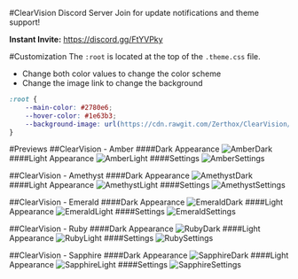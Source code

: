 #ClearVision Discord Server
Join for update notifications and theme support!

**Instant Invite:** https://discord.gg/FtYVPky

#Customization
The `:root` is located at the top of the `.theme.css` file.
- Change both color values to change the color scheme
- Change the image link to change the background
```css
:root {
	--main-color: #2780e6;
	--hover-color: #1e63b3;
	--background-image: url(https://cdn.rawgit.com/Zerthox/ClearVision/master/images/sapphire.jpg);
}
```

#Previews
##ClearVision - Amber
####Dark Appearance
![AmberDark](https://cdn.rawgit.com/Zerthox/ClearVision/2b6b035e22dcd7ba1a95668ed2e35f13a77e3afd/screenshots/amber1.png)
####Light Appearance
![AmberLight](https://cdn.rawgit.com/Zerthox/ClearVision/2b6b035e22dcd7ba1a95668ed2e35f13a77e3afd/screenshots/amber2.png)
####Settings
![AmberSettings](https://cdn.rawgit.com/Zerthox/ClearVision/2b6b035e22dcd7ba1a95668ed2e35f13a77e3afd/screenshots/amber3.png)

##ClearVision - Amethyst
####Dark Appearance
![AmethystDark](https://cdn.rawgit.com/Zerthox/ClearVision/2b6b035e22dcd7ba1a95668ed2e35f13a77e3afd/screenshots/amethyst1.png)
####Light Appearance
![AmethystLight](https://cdn.rawgit.com/Zerthox/ClearVision/2b6b035e22dcd7ba1a95668ed2e35f13a77e3afd/screenshots/amethyst2.png)
####Settings
![AmethystSettings](https://cdn.rawgit.com/Zerthox/ClearVision/2b6b035e22dcd7ba1a95668ed2e35f13a77e3afd/screenshots/amethyst3.png)

##ClearVision - Emerald
####Dark Appearance
![EmeraldDark](https://cdn.rawgit.com/Zerthox/ClearVision/2b6b035e22dcd7ba1a95668ed2e35f13a77e3afd/screenshots/emerald1.png)
####Light Appearance
![EmeraldLight](https://cdn.rawgit.com/Zerthox/ClearVision/2b6b035e22dcd7ba1a95668ed2e35f13a77e3afd/screenshots/emerald2.png)
####Settings
![EmeraldSettings](https://cdn.rawgit.com/Zerthox/ClearVision/2b6b035e22dcd7ba1a95668ed2e35f13a77e3afd/screenshots/emerald3.png)

##ClearVision - Ruby
####Dark Appearance
![RubyDark](https://cdn.rawgit.com/Zerthox/ClearVision/2b6b035e22dcd7ba1a95668ed2e35f13a77e3afd/screenshots/ruby1.png)
####Light Appearance
![RubyLight](https://cdn.rawgit.com/Zerthox/ClearVision/2b6b035e22dcd7ba1a95668ed2e35f13a77e3afd/screenshots/ruby2.png)
####Settings
![RubySettings](https://cdn.rawgit.com/Zerthox/ClearVision/2b6b035e22dcd7ba1a95668ed2e35f13a77e3afd/screenshots/ruby3.png)

##ClearVision - Sapphire
####Dark Appearance
![SapphireDark](https://cdn.rawgit.com/Zerthox/ClearVision/2b6b035e22dcd7ba1a95668ed2e35f13a77e3afd/screenshots/sapphire1.png)
####Light Appearance
![SapphireLight](https://cdn.rawgit.com/Zerthox/ClearVision/2b6b035e22dcd7ba1a95668ed2e35f13a77e3afd/screenshots/sapphire2.png)
####Settings
![SapphireSettings](https://cdn.rawgit.com/Zerthox/ClearVision/2b6b035e22dcd7ba1a95668ed2e35f13a77e3afd/screenshots/sapphire3.png)
